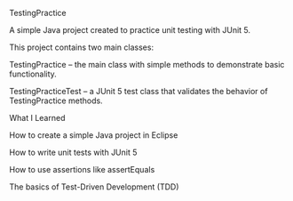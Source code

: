 TestingPractice

A simple Java project created to practice unit testing with JUnit 5.

This project contains two main classes:

TestingPractice – the main class with simple methods to demonstrate basic functionality.

TestingPracticeTest – a JUnit 5 test class that validates the behavior of TestingPractice methods.

What I Learned

How to create a simple Java project in Eclipse

How to write unit tests with JUnit 5

How to use assertions like assertEquals

The basics of Test-Driven Development (TDD)
